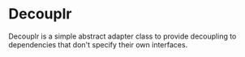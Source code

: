 Decouplr
=========
Decouplr is a simple abstract adapter class to provide decoupling to dependencies that don't specify their own interfaces.

